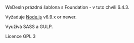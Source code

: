 WeDesIn prázdná šablona s Foundation - v tuto chvíli 6.4.3.

Vyžaduje [Node.js](https://nodejs.org) v6.9.x or newer. 

Využívá SASS a GULP. 

Licence GPL 3
